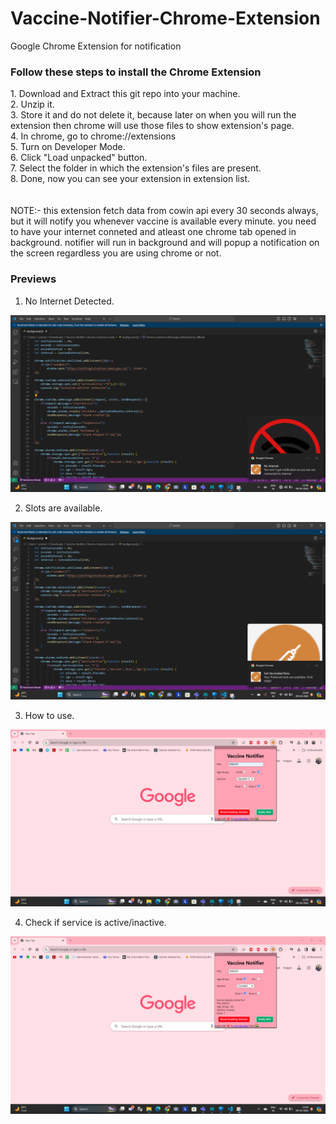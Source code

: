 # Vaccine-Notifier-Chrome-Extension
Google Chrome Extension for notification 

<h3>Follow these steps to install the Chrome Extension</h3>
1. Download and Extract this git repo into your machine.<br>
2. Unzip it.<br>
3. Store it and do not delete it, because later on when you will run the extension then chrome will use those files to show extension's page.<br>
4. In chrome, go to chrome://extensions   <br>
5. Turn on Developer Mode.<br>
6. Click "Load unpacked" button.<br>
7. Select the folder in which the extension's files are present.<br>
8. Done, now you can see your extension in extension list.<br>
<br><br>
NOTE:- this extension fetch data from cowin api every 30 seconds always, but it will notify you whenever vaccine is available every minute.
 you need to have your internet conneted and atleast one chrome tab opened in background. notifier will run in background and will popup a 
 notification on the screen regardless you are using chrome or not.


<h3>Previews</h3>

1. No Internet Detected.
<img src="https://github.com/premdhadkar/Vaccine-Notifier-Chrome-Extension/blob/12d0a2ab9ff73025e7b6b5525e6f14c65cf69512/previews/Screenshot%202024-04-09%20234849.png">


2. Slots are available.
<img src="https://github.com/premdhadkar/Vaccine-Notifier-Chrome-Extension/blob/12d0a2ab9ff73025e7b6b5525e6f14c65cf69512/previews/Screenshot%202024-04-09%20234932.png">


3. How to use.
<img src="https://github.com/premdhadkar/Vaccine-Notifier-Chrome-Extension/blob/12d0a2ab9ff73025e7b6b5525e6f14c65cf69512/previews/Screenshot%202024-04-09%20235057.png">


4. Check if service is active/inactive.
<img src="https://github.com/premdhadkar/Vaccine-Notifier-Chrome-Extension/blob/12d0a2ab9ff73025e7b6b5525e6f14c65cf69512/previews/Screenshot%202024-04-09%20235022.png">
